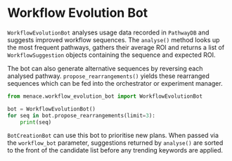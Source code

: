 # Workflow Evolution Bot

`WorkflowEvolutionBot` analyses usage data recorded in `PathwayDB` and suggests improved workflow sequences. The `analyse()` method looks up the most frequent pathways, gathers their average ROI and returns a list of `WorkflowSuggestion` objects containing the sequence and expected ROI.

The bot can also generate alternative sequences by reversing each analysed pathway. `propose_rearrangements()` yields these rearranged sequences which can be fed into the orchestrator or experiment manager.

```python
from menace.workflow_evolution_bot import WorkflowEvolutionBot

bot = WorkflowEvolutionBot()
for seq in bot.propose_rearrangements(limit=3):
    print(seq)
```

`BotCreationBot` can use this bot to prioritise new plans. When passed via the
`workflow_bot` parameter, suggestions returned by `analyse()` are sorted to the
front of the candidate list before any trending keywords are applied.
